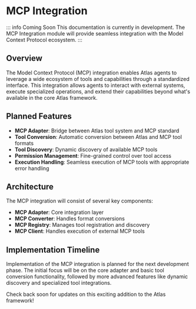 # MCP Integration

::: info Coming Soon
This documentation is currently in development. The MCP Integration module will provide seamless integration with the Model Context Protocol ecosystem.
:::

## Overview

The Model Context Protocol (MCP) integration enables Atlas agents to leverage a wide ecosystem of tools and capabilities through a standardized interface. This integration allows agents to interact with external systems, execute specialized operations, and extend their capabilities beyond what's available in the core Atlas framework.

## Planned Features

- **MCP Adapter**: Bridge between Atlas tool system and MCP standard
- **Tool Conversion**: Automatic conversion between Atlas and MCP tool formats
- **Tool Discovery**: Dynamic discovery of available MCP tools
- **Permission Management**: Fine-grained control over tool access
- **Execution Handling**: Seamless execution of MCP tools with appropriate error handling

## Architecture

The MCP integration will consist of several key components:

- **MCP Adapter**: Core integration layer
- **MCP Converter**: Handles format conversions
- **MCP Registry**: Manages tool registration and discovery
- **MCP Client**: Handles execution of external MCP tools

## Implementation Timeline

Implementation of the MCP integration is planned for the next development phase. The initial focus will be on the core adapter and basic tool conversion functionality, followed by more advanced features like dynamic discovery and specialized tool integrations.

Check back soon for updates on this exciting addition to the Atlas framework!